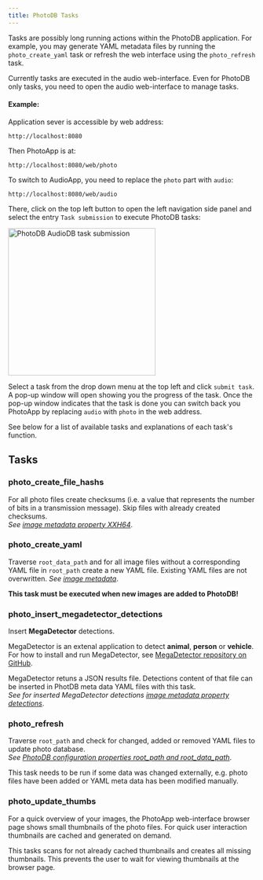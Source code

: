 ```yaml
---
title: PhotoDB Tasks
---
```


Tasks are possibly long running actions within the PhotoDB application. For example, you may generate YAML metadata files by running the `photo_create_yaml` task or refresh the web interface using the `photo_refresh` task.

Currently tasks are executed in the audio web-interface. Even for PhotoDB only tasks, you need to open the audio web-interface to manage tasks.

#### Example:

Application sever is accessible by web address:
```text
http://localhost:8080
```
Then PhotoApp is at:
```text
http://localhost:8080/web/photo
```

To switch to AudioApp, you need to replace the `photo` part with `audio`:
```text
http://localhost:8080/web/audio
```
There, click on the top left button to open the left navigation side panel and select the entry `Task submission` to execute PhotoDB tasks:

<img src="/photodb_documentation/assets/PhotoApp_tasksubmission.png" alt="PhotoDB AudioDB task submission" width="auto" height="300" align="center">

Select a task from the drop down menu at the top left and click `submit task`. A pop-up window will open showing you the progress of the task. Once the pop-up window indicates that the task is done you can switch back you PhotoApp by replacing `audio` with `photo` in the web address.

See below for a list of available tasks and explanations of each task's function.

## Tasks

### photo_create_file_hashs

For all photo files create checksums (i.e. a value that represents the number of bits in a transmission message). Skip files with already created checksums.  
*See [image metadata property XXH64](/photodb_documentation/usage/metadata.html)*.

### photo_create_yaml

Traverse `root_data_path` and for all image files without a corresponding YAML file in `root_path` create a new YAML file. Existing YAML files are not overwritten.
*See [image metadata](/photodb_documentation/usage/metadata.html)*.

**This task must be executed when new images are added to PhotoDB!**

### photo_insert_megadetector_detections

Insert **MegaDetector** detections.

MegaDetector is an extenal application to detect **animal**, **person** or **vehicle**. For how to install and run MegaDetector, see [MegaDetector repository on GitHub](https://github.com/microsoft/CameraTraps/blob/main/megadetector.md).

MegaDetector retuns a JSON results file. Detections content of that file can be inserted in PhotDB meta data YAML files with this task.  
*See for inserted MegaDetector detections [image metadata property detections](/photodb_documentation/usage/metadata.html)*.

### photo_refresh

Traverse `root_path` and check for changed, added or removed YAML files to update photo database.  
*See [PhotoDB configuration properties root_path and root_data_path](/photodb_documentation/configuration/PhotoDB.html)*.

This task needs to be run if some data was changed externally, e.g. photo files have been added or YAML meta data has been modified manually.

### photo_update_thumbs

For a quick overview of your images, the PhotoApp web-interface browser page shows small thumbnails of the photo files. For quick user interaction thumbnails are cached and generated on demand.

This tasks scans for not already cached thumbnails and creates all missing thumbnails. This prevents the user to wait for viewing thumbnails at the browser page.